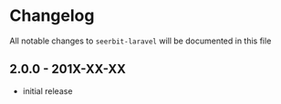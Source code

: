 # Changelog

All notable changes to `seerbit-laravel` will be documented in this file

## 2.0.0 - 201X-XX-XX

- initial release
